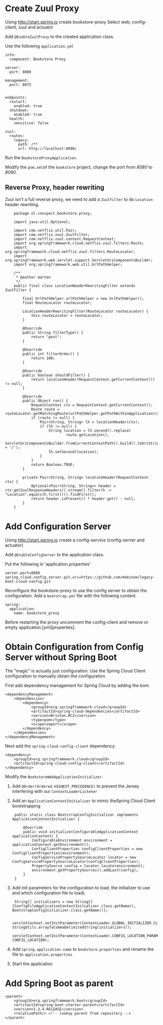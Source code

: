 # Create Zuul Proxy
Using http://start.spring.io create bookstore-proxy Select web, config-client, zuul and actuator

Add `@EnableZuulProxy` to the created application class.

Use the following `application.yml`

    info:
      component: Bookstore Proxy

    server:
      port: 8080

    management:
      port: 8075


    endpoints:
      restart:
        enabled: true
      shutdown:
        enabled: true
      health:
        sensitive: false

    zuul:
      routes:
        legacy:
          path: /**
          url: http://localhost:8090/

Run the `BookstoreProxyApplication`.

Modify the `pom.xml`of the `bookstore` project, change the port from *8080* to *8090*.

## Reverse Proxy, header rewriting
Zuul isn't a full reverse proxy, we need to add a `ZuulFilter` to do `Location` header rewriting.

        package nl.conspect.bookstore.proxy;

        import java.util.Optional;

        import com.netflix.util.Pair;
        import com.netflix.zuul.ZuulFilter;
        import com.netflix.zuul.context.RequestContext;
        import org.springframework.cloud.netflix.zuul.filters.Route;
        import org.springframework.cloud.netflix.zuul.filters.RouteLocator;
        import org.springframework.web.servlet.support.ServletUriComponentsBuilder;
        import org.springframework.web.util.UrlPathHelper;

        /**
         * @author marten
         */
        public final class LocationHeaderRewritingFilter extends ZuulFilter {

            final UrlPathHelper urlPathHelper = new UrlPathHelper();
            final RouteLocator routeLocator;

            LocationHeaderRewritingFilter(RouteLocator routeLocator) {
                this.routeLocator = routeLocator;
            }

            @Override
            public String filterType() {
                return "post";
            }

            @Override
            public int filterOrder() {
                return 100;
            }

            @Override
            public boolean shouldFilter() {
                return locationHeader(RequestContext.getCurrentContext()) != null;
            }

            @Override
            public Object run() {
                RequestContext ctx = RequestContext.getCurrentContext();
                Route route = routeLocator.getMatchingRoute(urlPathHelper.getPathWithinApplication(ctx.getRequest()));
                if (route != null) {
                    Pair<String, String> lh = locationHeader(ctx);
                    if (lh != null) {
                        String location = lh.second().replace(
                                route.getLocation(),
                                ServletUriComponentsBuilder.fromCurrentContextPath().build().toUriString() + '/');
                        lh.setSecond(location);
                    }
                }
                return Boolean.TRUE;
            }

            private Pair<String, String> locationHeader(RequestContext ctx) {
                Optional<Pair<String, String>> header = ctx.getZuulResponseHeaders().stream().filter(h -> "Location".equals(h.first())).findFirst();
                return header.isPresent() ? header.get() : null;
            }
        }


# Add Configuration Server
Using http://start.spring.io create a config-service (config-server and actuator)

Add `@EnableConfigServer` to the application class.

Put the following in 'application.properties'

    server.port=8888
    spring.cloud.config.server.git.uri=https://github.com/mdeinum/legacy-boot-cloud-config.git

Reconfigure the bookstore-proxy to use the config server to obtain the configuration.
Add a `bootstrap.yml` file with the following content.

    spring:
      application:
        name: bookstore_proxy

Before restarting the proxy uncomment the config-client and remove or empty application.[yml|properties].

# Obtain Configuration from Config Server without Spring Boot

The "magic" is actually just configuration. Use the Spring Cloud Client configuration to manually obtain the
configuration.

First add dependency management for Spring Cloud by adding the bom

	<dependencyManagement>
		<dependencies>
			<dependency>
				<groupId>org.springframework.cloud</groupId>
				<artifactId>spring-cloud-dependencies</artifactId>
				<version>Brixton.RC2</version>
				<type>pom</type>
				<scope>import</scope>
			</dependency>
		</dependencies>
	</dependencyManagement>

Next add the `spring-cloud-config-client` dependency.

    <dependency>
        <groupId>org.springframework.cloud</groupId>
        <artifactId>spring-cloud-config-client</artifactId>
    </dependency>

Modify the `BookstoreWebApplicationInitializer`.

1. Add `@Order(Ordered.HIGHEST_PRECEDENCE)` to prevent the Jersey interfering with our `ContextLoaderListener`
2. Add an `ApplicationContextInitializer` to mimic theSpring Cloud Client bootstrapping

        public static class BootstrapConfigInitializer implements ApplicationContextInitializer {

            @Override
            public void initialize(ConfigurableApplicationContext applicationContext) {
                ConfigurableEnvironment environment = applicationContext.getEnvironment();
                ConfigClientProperties configClientProperties = new ConfigClientProperties(environment);
                ConfigServicePropertySourceLocator locator = new ConfigServicePropertySourceLocator(configClientProperties);
                PropertySource config = locator.locate(environment);
                environment.getPropertySources().addLast(config);
            }
        }

3. Add init parameters for the configuration to load, the initializer to use and which configuration file to load).

        String[] initializers = new String[] {ConfigFileApplicationContextInitializer.class.getName(), BootstrapConfigInitializer.class.getName()};

        servletContext.setInitParameter(ContextLoader.GLOBAL_INITIALIZER_CLASSES_PARAM, StringUtils.arrayToCommaDelimitedString(initializers));
        servletContext.setInitParameter(ContextLoader.CONFIG_LOCATION_PARAM, CONFIG_LOCATION);

4. Add `spring.application.name` to `bookstore.properties` and rename the file to `application.properties`
5. Start the application


# Add Spring Boot as parent

	<parent>
		<groupId>org.springframework.boot</groupId>
		<artifactId>spring-boot-starter-parent</artifactId>
		<version>1.3.4.RELEASE</version>
		<relativePath/> <!-- lookup parent from repository -->
	</parent>


